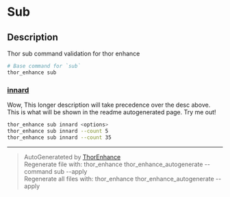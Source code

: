# Sub

## Description
Thor sub command validation for thor enhance

```bash
# Base command for `sub`
thor_enhance sub
```







### [innard](innard.md)

Wow, This longer description will take precedence over the desc above. This is what will be shown in the readme autogenerated page. Try me out!

```bash
thor_enhance sub innard <options>
thor_enhance sub innard --count 5
thor_enhance sub innard --count 35
```


---

> AutoGenerateted by [ThorEnhance](https://github.com/matt-taylor/thor_enhance) <br>
> Regenerate file with: thor_enhance thor_enhance_autogenerate --command sub --apply <br>
> Regenerate all files with: thor_enhance thor_enhance_autogenerate --apply

